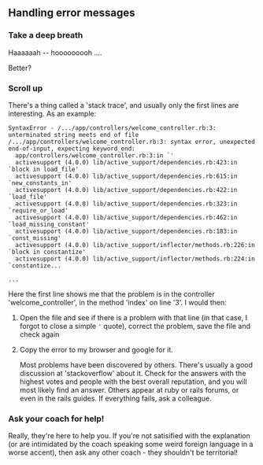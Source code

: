 ## Handling error messages

### Take a deep breath

Haaaaaah -- hooooooooh ....

Better?

### Scroll up

There's a thing called a 'stack trace', and usually only the first lines are interesting. As an example:

```
SyntaxError - /.../app/controllers/welcome_controller.rb:3: unterminated string meets end of file
/.../app/controllers/welcome_controller.rb:3: syntax error, unexpected end-of-input, expecting keyword_end:
  app/controllers/welcome_controller.rb:3:in `'
  activesupport (4.0.0) lib/active_support/dependencies.rb:423:in `block in load_file'
  activesupport (4.0.0) lib/active_support/dependencies.rb:615:in `new_constants_in'
  activesupport (4.0.0) lib/active_support/dependencies.rb:422:in `load_file'
  activesupport (4.0.0) lib/active_support/dependencies.rb:323:in `require_or_load'
  activesupport (4.0.0) lib/active_support/dependencies.rb:462:in `load_missing_constant'
  activesupport (4.0.0) lib/active_support/dependencies.rb:183:in `const_missing'
  activesupport (4.0.0) lib/active_support/inflector/methods.rb:226:in `block in constantize'
  activesupport (4.0.0) lib/active_support/inflector/methods.rb:224:in `constantize...

...
```

Here the first line shows me that the problem is in the controller 'welcome_controller', in the method 'index' on line
'3'. I would then:

   1. Open the file and see if there is a problem with that line (in that case, I forgot to close a simple ``'`` quote),
      correct the problem, save the file and check again

   2. Copy the error to my browser and google for it.

      Most problems have been discovered by others. There's usually a good discussion at 'stackoverflow' about it. Check
      for the answers with the highest votes and people with the best overall reputation, and you will most likely find
      an answer. Others appear at ruby or rails forums, or even in the rails guides. If everything fails, ask a colleague.

### Ask your coach for help!

Really, they're here to help you. If you're not satisified with the explanation (or are intimidated by the coach
speaking some weird foreign language in a worse accent), then ask any other coach - they shouldn't be territorial!

